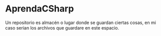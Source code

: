 # AprendaCSharp
Un repositorio es almacén o lugar donde se guardan ciertas cosas, en mi caso serian los archivos que guardare en este espacio.
